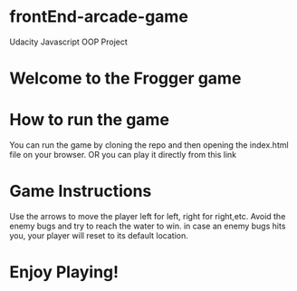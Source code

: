 # frontEnd-arcade-game
Udacity Javascript OOP Project
# Welcome to the Frogger game

# How to run the game
You can run the game by cloning the repo and then opening the index.html file on your browser. 
OR you can play it directly from this link 

# Game Instructions
Use the arrows to move the player
left for left, right for right,etc.
Avoid the enemy bugs and try to reach the water to win. in case an enemy bugs hits you, your player will reset to its default location.

# Enjoy Playing!
